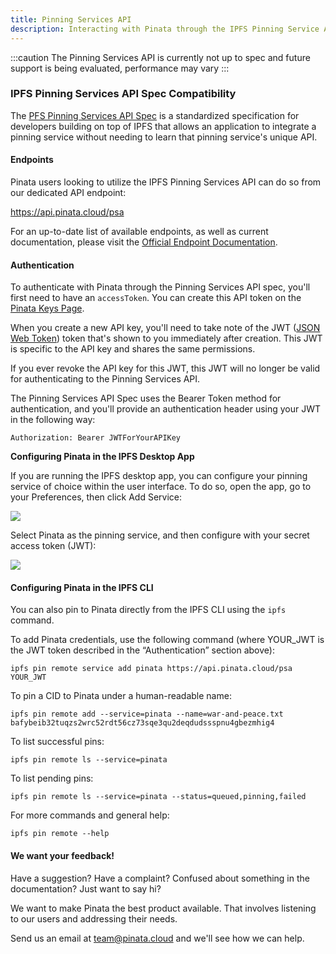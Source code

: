 ```yaml
---
title: Pinning Services API
description: Interacting with Pinata through the IPFS Pinning Service API
---
```


:::caution
The Pinning Services API is currently not up to spec and future support is being evaluated, performance may vary
:::

### IPFS Pinning Services API Spec Compatibility

The [PFS Pinning Services API Spec](https://ipfs.github.io/pinning-services-api-spec/) is a standardized specification for developers building on top of IPFS that allows an application to integrate a pinning service without needing to learn that pinning service's unique API.

#### Endpoints

Pinata users looking to utilize the IPFS Pinning Services API can do so from our dedicated API endpoint:

https://api.pinata.cloud/psa

For an up-to-date list of available endpoints, as well as current documentation, please visit the [Official Endpoint Documentation](https://ipfs.github.io/pinning-services-api-spec/#tag/pins).

#### Authentication

To authenticate with Pinata through the Pinning Services API spec, you'll first need to have an `accessToken`. You can create this API token on the [Pinata Keys Page](https://pinata.cloud/keys).

When you create a new API key, you'll need to take note of the JWT ([JSON Web Token](https://jwt.io/)) token that's shown to you immediately after creation. This JWT is specific to the API key and shares the same permissions.

If you ever revoke the API key for this JWT, this JWT will no longer be valid for authenticating to the Pinning Services API.

The Pinning Services API Spec uses the Bearer Token method for authentication, and you'll provide an authentication header using your JWT in the following way:

`Authorization: Bearer JWTForYourAPIKey`

**Configuring Pinata in the IPFS Desktop App**

If you are running the IPFS desktop app, you can configure your pinning service of choice within the user interface. To do so, open the app, go to your Preferences, then click Add Service:&#x20;

![](<../.gitbook/assets/CleanShot 2021-06-25 at 08.22.18@2x.png>)

Select Pinata as the pinning service, and then configure with your secret access token (JWT):&#x20;

![](<../.gitbook/assets/image (6).png>)

#### Configuring Pinata in the IPFS CLI

You can also pin to Pinata directly from the IPFS CLI using the `ipfs` command.

To add Pinata credentials, use the following command (where YOUR\_JWT is the JWT token described in the “Authentication” section above):

```
ipfs pin remote service add pinata https://api.pinata.cloud/psa YOUR_JWT
```

To pin a CID to Pinata under a human-readable name:

```
ipfs pin remote add --service=pinata --name=war-and-peace.txt bafybeib32tuqzs2wrc52rdt56cz73sqe3qu2deqdudssspnu4gbezmhig4
```

To list successful pins:

```
ipfs pin remote ls --service=pinata
```

To list pending pins:

```
ipfs pin remote ls --service=pinata --status=queued,pinning,failed
```

For more commands and general help:

```
ipfs pin remote --help
```

#### We want your feedback!

Have a suggestion? Have a complaint? Confused about something in the documentation? Just want to say hi?

We want to make Pinata the best product available. That involves listening to our users and addressing their needs.

Send us an email at [team@pinata.cloud](mailto:team@pinata.cloud) and we'll see how we can help.
